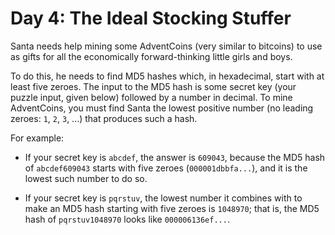 # Day 4: The Ideal Stocking Stuffer

Santa needs help mining some AdventCoins (very similar to bitcoins) to use as
gifts for all the economically forward-thinking little girls and boys.

To do this, he needs to find MD5 hashes which, in hexadecimal, start with at
least five zeroes. The input to the MD5 hash is some secret key (your puzzle
input, given below) followed by a number in decimal. To mine AdventCoins, you
must find Santa the lowest positive number (no leading zeroes: `1`, `2`, `3`,
...) that produces such a hash.

For example:

- If your secret key is `abcdef`, the answer is `609043`, because the MD5 hash
  of `abcdef609043` starts with five zeroes (`000001dbbfa...`), and it is the
  lowest such number to do so.

- If your secret key is `pqrstuv`, the lowest number it combines with to make an
  MD5 hash starting with five zeroes is `1048970`; that is, the MD5 hash of
  `pqrstuv1048970` looks like `000006136ef...`.
